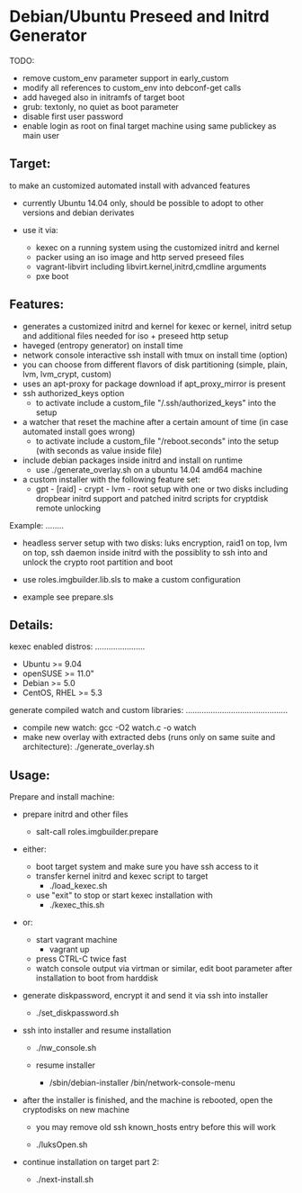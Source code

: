 Debian/Ubuntu Preseed and Initrd Generator
==========================================

TODO:
 * remove custom_env parameter support in early_custom
 * modify all references to custom_env into debconf-get calls
 * add haveged also in initramfs of target boot
 * grub: textonly, no quiet as boot parameter
 * disable first user password
 * enable login as root on final target machine using same publickey as main user

Target:
-------

 to make an customized automated install with advanced features

 * currently Ubuntu 14.04 only, should be possible to adopt to other versions and debian derivates

 * use it via:
   * kexec on a running system using the customized initrd and kernel
   * packer using an iso image and http served preseed files
   * vagrant-libvirt including libvirt.kernel,initrd,cmdline arguments
   * pxe boot

Features:
---------
 * generates a customized initrd and kernel for kexec or kernel, initrd setup
   and additional files needed for iso + preseed http setup
 * haveged (entropy generator) on install time
 * network console interactive ssh install with tmux on install time (option)
 * you can choose from different flavors of disk partitioning (simple, plain, lvm, lvm_crypt, custom)
 * uses an apt-proxy for package download if apt_proxy_mirror is present
 * ssh authorized_keys option
   * to activate include a custom_file "/.ssh/authorized_keys" into the setup
 * a watcher that reset the machine after a certain amount of time (in case automated install goes wrong)
   * to activate include a custom_file "/reboot.seconds" into the setup (with seconds as value inside file)
 * include debian packages inside initrd and install on runtime
   * use ./generate_overlay.sh on a ubuntu 14.04 amd64 machine
 * a custom installer with the following feature set:
   * gpt - [raid] - crypt - lvm - root setup with one or two disks
     including dropbear initrd support and patched initrd scripts for cryptdisk remote unlocking

Example:
........

 * headless server setup with two disks:
  luks encryption, raid1 on top, lvm on top, 
  ssh daemon inside initrd with the possiblity to ssh into and unlock the crypto root partition and boot

 * use roles.imgbuilder.lib.sls to make a custom configuration
 * example see prepare.sls

Details:
--------

kexec enabled distros:
......................
 * Ubuntu   >= 9.04
 * openSUSE >= 11.0"
 * Debian   >= 5.0
 * CentOS,
   RHEL     >= 5.3

generate compiled watch and custom libraries:
.............................................
 * compile new watch: gcc -O2 watch.c -o watch
 * make new overlay with extracted debs (runs only on same suite and architecture): ./generate_overlay.sh


Usage:
------

Prepare and install machine:

 * prepare initrd and other files
   * salt-call roles.imgbuilder.prepare

 * either:
   * boot target system and make sure you have ssh access to it
   * transfer kernel initrd and kexec script to target
     * ./load_kexec.sh
   * use "exit" to stop or start kexec installation with
     * ./kexec_this.sh
 * or:
   * start vagrant machine
     * vagrant up
   * press CTRL-C twice fast
   * watch console output via virtman or similar, edit boot parameter after installation to boot from harddisk

 * generate diskpassword, encrypt it and send it via ssh into installer
   * ./set_diskpassword.sh

 * ssh into installer and resume installation
   * ./nw_console.sh

   * resume installer
     * /sbin/debian-installer /bin/network-console-menu

 * after the installer is finished, and the machine is rebooted, open the cryptodisks on new machine
   * you may remove old ssh known_hosts entry before this will work

   * ./luksOpen.sh

 * continue installation on target part 2:

   * ./next-install.sh
